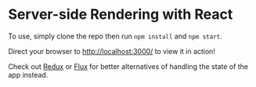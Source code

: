 # Server-side Rendering with React

To use, simply clone the repo then run `npm install` and `npm start`.

Direct your browser to <http://localhost:3000/> to view it in action!


Check out [Redux](https://github.com/reactjs/redux) or [Flux](https://facebook.github.io/flux/) for better alternatives of handling the state of the app instead.



